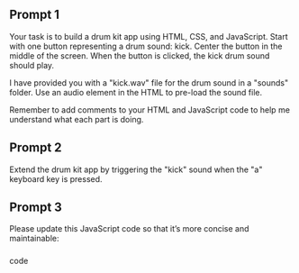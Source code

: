 ## Prompt 1
Your task is to build a drum kit app using HTML, CSS, and JavaScript.
Start with one button representing a drum sound: kick. 
Center the button in the middle of the screen. 
When the button is clicked, the kick drum sound should play.

I have provided you with a "kick.wav" file for the drum sound in a "sounds" folder.
Use an audio element in the HTML to pre-load the sound file. 

Remember to add comments to your HTML and JavaScript code to help me understand
what each part is doing.

## Prompt 2
Extend the drum kit app by triggering the "kick" sound when the "a" keyboard key is pressed.

## Prompt 3
Please update this JavaScript code so that it’s more concise and maintainable:

###
code
###
